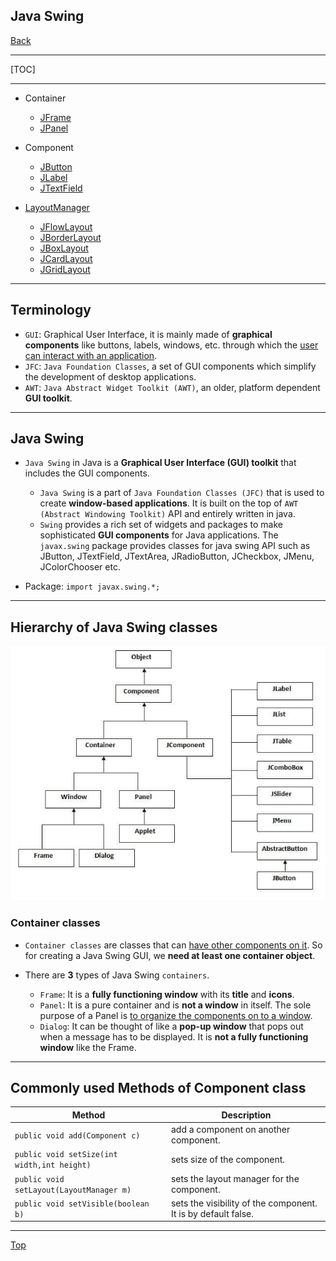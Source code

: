 ## Java Swing

[Back](../index.md)

---

[TOC]

---

- Container

  - [JFrame](./container/jframe.md)
  - [JPanel](./container/jpanel.md)

- Component

  - [JButton](./component/jbutton.md)
  - [JLabel](./component/jlabel.md)
  - [JTextField](./component/jtextfield.md)

- [LayoutManager](./layout/layoutmanagers.md)
  - [JFlowLayout](./layout/flowlayout.md)
  - [JBorderLayout](./layout/borderlayout.md)
  - [JBoxLayout](./layout/boxlayout.md)
  - [JCardLayout](./layout/cardlayout.md)
  - [JGridLayout](./layout/gridlayout.md)

---

## Terminology

- `GUI`: Graphical User Interface, it is mainly made of **graphical components** like buttons, labels, windows, etc. through which the <u>user can interact with an application</u>.
- `JFC`: `Java Foundation Classes`, a set of GUI components which simplify the development of desktop applications.
- `AWT`: `Java Abstract Widget Toolkit (AWT)`, an older, platform dependent **GUI toolkit**.

---

## Java Swing

- `Java Swing` in Java is a **Graphical User Interface (GUI) toolkit** that includes the GUI components.

  - `Java Swing` is a part of `Java Foundation Classes (JFC)` that is used to create **window-based applications**. It is built on the top of `AWT (Abstract Windowing Toolkit)` API and entirely written in java.
  - `Swing` provides a rich set of widgets and packages to make sophisticated **GUI components** for Java applications. The `javax.swing` package provides classes for java swing API such as JButton, JTextField, JTextArea, JRadioButton, JCheckbox, JMenu, JColorChooser etc.

- Package: `import javax.swing.*;`

---

## Hierarchy of Java Swing classes

![hierarchy_of_sqing](./pic/swinghierarchy.jpg)

### Container classes

- `Container classes` are classes that can <u>have other components on it</u>. So for creating a Java Swing GUI, we **need at least one container object**.

- There are **3** types of Java Swing `containers`.

  - `Frame`: It is a **fully functioning window** with its **title** and **icons**.
  - `Panel`: It is a pure container and is **not a window** in itself. The sole purpose of a Panel is <u>to organize the components on to a window</u>.
  - `Dialog`: It can be thought of like a **pop-up window** that pops out when a message has to be displayed. It is **not a fully functioning window** like the Frame.

---

## Commonly used Methods of Component class

| Method                                      | Description                                                   |
| ------------------------------------------- | ------------------------------------------------------------- |
| `public void add(Component c) `             | add a component on another component.                         |
| `public void setSize(int width,int height)` | sets size of the component.                                   |
| `public void setLayout(LayoutManager m)`    | sets the layout manager for the component.                    |
| `public void setVisible(boolean b)`         | sets the visibility of the component. It is by default false. |

---

[Top](#GUI)
